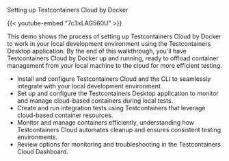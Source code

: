 Setting up Testcontainers Cloud by Docker


{{< youtube-embed "7c3xLAG560U" >}}

This demo shows the process of setting up Testcontainers Cloud by Docker to
work in your local development environment using the Testcontainers Desktop
application. By the end of this walkthrough, you'll have Testcontainers Cloud
by Docker up and running, ready to offload container management from your local
machine to the cloud for more efficient testing.

- Install and configure Testcontainers Cloud and the CLI to seamlessly integrate with your local development environment.
- Set up and configure the Testcontainers Desktop application to monitor and manage cloud-based containers during local tests.
- Create and run integration tests using Testcontainers that leverage cloud-based container resources.
- Monitor and manage containers efficiently, understanding how Testcontainers Cloud automates cleanup and ensures consistent testing environments.
- Review options for monitoring and troubleshooting in the Testcontainers Cloud Dashboard.
